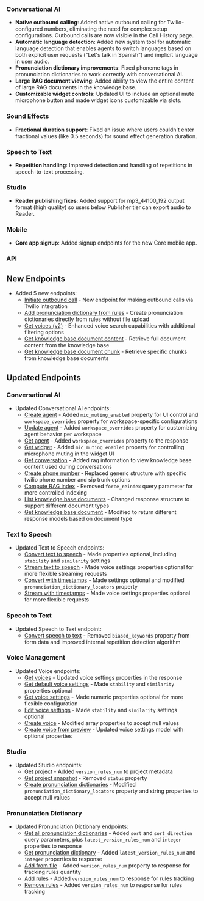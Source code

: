### Conversational AI

- **Native outbound calling**: Added native outbound calling for Twilio-configured numbers, eliminating the need for complex setup configurations. Outbound calls are now visible in the Call History page.
- **Automatic language detection**: Added new system tool for automatic language detection that enables agents to switch languages based on both explicit user requests ("Let's talk in Spanish") and implicit language in user audio.
- **Pronunciation dictionary improvements**: Fixed phoneme tags in pronunciation dictionaries to work correctly with conversational AI.
- **Large RAG document viewing**: Added ability to view the entire content of large RAG documents in the knowledge base.
- **Customizable widget controls**: Updated UI to include an optional mute microphone button and made widget icons customizable via slots.

### Sound Effects

- **Fractional duration support**: Fixed an issue where users couldn't enter fractional values (like 0.5 seconds) for sound effect generation duration.

### Speech to Text

- **Repetition handling**: Improved detection and handling of repetitions in speech-to-text processing.

### Studio

- **Reader publishing fixes**: Added support for mp3_44100_192 output format (high quality) so users below Publisher tier can export audio to Reader.

### Mobile

- **Core app signup**: Added signup endpoints for the new Core mobile app.

### API

<Accordion title="View API changes">

## New Endpoints

- Added 5 new endpoints:
  - [Initiate outbound call](/docs/api-reference/phone-numbers/twilio-outbound-call) - New endpoint for making outbound calls via Twilio integration
  - [Add pronunciation dictionary from rules](/docs/api-reference/pronunciation-dictionary/add-rules) - Create pronunciation dictionaries directly from rules without file upload
  - [Get voices (v2)](/docs/api-reference/voices/search) - Enhanced voice search capabilities with additional filtering options
  - [Get knowledge base document content](/docs/api-reference/knowledge-base/get-knowledge-base-document-content) - Retrieve full document content from the knowledge base
  - [Get knowledge base document chunk](/docs/api-reference/knowledge-base/get-knowledge-base-document-part-by-id) - Retrieve specific chunks from knowledge base documents

## Updated Endpoints

### Conversational AI

- Updated Conversational AI endpoints:
  - [Create agent](/docs/api-reference/agents/create-agent) - Added `mic_muting_enabled` property for UI control and `workspace_overrides` property for workspace-specific configurations
  - [Update agent](/docs/api-reference/agents/update-agent) - Added `workspace_overrides` property for customizing agent behavior per workspace
  - [Get agent](/docs/api-reference/agents/get-agent) - Added `workspace_overrides` property to the response
  - [Get widget](/docs/api-reference/widget/get-agent-widget) - Added `mic_muting_enabled` property for controlling microphone muting in the widget UI
  - [Get conversation](/docs/api-reference/conversations/get-conversation) - Added rag information to view knowledge base content used during conversations
  - [Create phone number](/docs/api-reference/phone-numbers/create-phone-number) - Replaced generic structure with specific twilio phone number and sip trunk options
  - [Compute RAG index](/docs/api-reference/knowledge-base/rag-index-status) - Removed `force_reindex` query parameter for more controlled indexing
  - [List knowledge base documents](/docs/api-reference/knowledge-base/get-knowledge-base-list) - Changed response structure to support different document types
  - [Get knowledge base document](/docs/api-reference/knowledge-base/get-knowledge-base-document-by-id) - Modified to return different response models based on document type

### Text to Speech

- Updated Text to Speech endpoints:
  - [Convert text to speech](/docs/api-reference/text-to-speech/convert) - Made properties optional, including `stability` and `similarity` settings
  - [Stream text to speech](/docs/api-reference/text-to-speech/convert-as-stream) - Made voice settings properties optional for more flexible streaming requests
  - [Convert with timestamps](/docs/api-reference/text-to-speech/convert-with-timestamps) - Made settings optional and modified `pronunciation_dictionary_locators` property
  - [Stream with timestamps](/docs/api-reference/text-to-speech/stream-with-timestamps) - Made voice settings properties optional for more flexible requests

### Speech to Text

- Updated Speech to Text endpoint:
  - [Convert speech to text](/docs/api-reference/speech-to-text/convert) - Removed `biased_keywords` property from form data and improved internal repetition detection algorithm

### Voice Management

- Updated Voice endpoints:
  - [Get voices](/docs/api-reference/voices/get-all) - Updated voice settings properties in the response
  - [Get default voice settings](/docs/api-reference/voices/get-default-settings) - Made `stability` and `similarity` properties optional
  - [Get voice settings](/docs/api-reference/voices/get-settings) - Made numeric properties optional for more flexible configuration
  - [Edit voice settings](/docs/api-reference/voices/edit-settings) - Made `stability` and `similarity` settings optional
  - [Create voice](/docs/api-reference/voices/add) - Modified array properties to accept null values
  - [Create voice from preview](/docs/api-reference/text-to-voice/create-voice-from-preview) - Updated voice settings model with optional properties

### Studio

- Updated Studio endpoints:
  - [Get project](/docs/api-reference/studio/get-project) - Added `version_rules_num` to project metadata
  - [Get project snapshot](/docs/api-reference/studio/get-project-snapshot) - Removed `status` property
  - [Create pronunciation dictionaries](/docs/api-reference/studio/create-pronunciation-dictionaries) - Modified `pronunciation_dictionary_locators` property and string properties to accept null values

### Pronunciation Dictionary

- Updated Pronunciation Dictionary endpoints:
  - [Get all pronunciation dictionaries](/docs/api-reference/pronunciation-dictionary/get-all) - Added `sort` and `sort_direction` query parameters, plus `latest_version_rules_num` and `integer` properties to response
  - [Get pronunciation dictionary](/docs/api-reference/pronunciation-dictionary/get) - Added `latest_version_rules_num` and `integer` properties to response
  - [Add from file](/docs/api-reference/pronunciation-dictionary/add-from-file) - Added `version_rules_num` property to response for tracking rules quantity
  - [Add rules](/docs/api-reference/pronunciation-dictionary/add-rules) - Added `version_rules_num` to response for rules tracking
  - [Remove rules](/docs/api-reference/pronunciation-dictionary/remove-rules) - Added `version_rules_num` to response for rules tracking

</Accordion>
